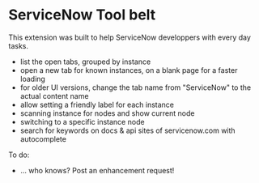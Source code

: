 # ServiceNow Tool belt

This extension was built to help ServiceNow developpers with every day tasks.
* list the open tabs, grouped by instance
* open a new tab for known instances, on a blank page for a faster loading
* for older UI versions, change the tab name from "ServiceNow" to the actual content name
* allow setting a friendly label for each instance
* scanning instance for nodes and show current node
* switching to a specific instance node
* search for keywords on docs & api sites of servicenow.com with autocomplete

To do:
* ... who knows? Post an enhancement request! 



